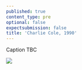 ```yaml
---
published: true
content_type: pre
optional: false
expectsubmission: false
title: 'Charlie Cole, 1990'
---
```

Caption TBC

<img src="https://talkingpictures.connectedacademy.io/course/content/media/large/week6-example1.jpg" data-4c="5c764a80-5804-99c8-6c63-912f42e109d0">
<script type="text/json" data-4c-meta="5c764a80-5804-99c8-6c63-912f42e109d0">
{"context":[{"credit":"LIU HEUNG SHING/AP","src":"http://s.newsweek.com/sites/www.newsweek.com/files/styles/full/public/2014/06/02/6.6fe0223tiananmen01.jpg"},{"credit":"CNN","src":"http://i2.cdn.cnn.com/cnnnext/dam/assets/140527041719-tam-goddess-2-horizontal-large-gallery.jpg"},{"credit":"JEFF WIDENER/AP","src":"http://s.newsweek.com/sites/www.newsweek.com/files/styles/full/public/2014/06/03/6.3tiananmen05.jpg"},{"credit":"ALON REININGER/CONTACT PRESS IMAGES","src":"http://s.newsweek.com/sites/www.newsweek.com/files/styles/full/public/2014/06/02/6.6fe0223tiananmen05.jpg"}],"links":[{"title":"Behind the Scenes: Tank Man of Tiananmen","url":"https://lens.blogs.nytimes.com/2009/06/03/behind-the-scenes-tank-man-of-tiananmen/"},{"title":"PHOTO ESSAY: 25TH ANNIVERSARY OF THE BRUTAL CRACKDOWN IN TIANANMEN SQUARE","url":"http://www.newsweek.com/photo-essay-25th-anniversary-brutal-crackdown-tiananmen-square-253377"},{"title":"Picture power: Tiananmen stand-off","url":"http://news.bbc.co.uk/2/hi/4313282.stm"},{"title":"1989 Raw Video: Man vs. Chinese tank Tiananmen square","url":"https://www.youtube.com/watch?v=YeFzeNAHEhU"}],"backStory":{"text":"Tiananmen Square--the very heart of the Middle Kingdom, where students had demonstrated in 1919 [as part of the “May Fourth Movement”]; where Mao had proclaimed a “People’s Republic” in 1949 on behalf of the Chinese people who had “stood up”; and where leaders customarily inspect their People’s Liberation Army troops—is a virtual monument to People Power in the abstract. In the spring of 1989, more than one million Chinese students and workers occupied Beijing's Tiananmen Square and began the largest political protest in communist China's history. Six weeks of protests ended with the Beijing massacre of 3-4 June.","author":"Charlie Cole","publication":"World Press Photo","publicationUrl":"https://www.worldpressphoto.org/collection/photo/1990/world-press-photo-year/charlie-cole","date":"5/6/1989"},"creativeCommons":{"credit":"Charlie Cole","year":"1989","copyright":"All rights reserved","codeOfEthics":"Photojournalist","description":"A demonstrator confronts a line of People's Liberation Army tanks on Chang'an Avenue, Beijing, during protests for democratic reform on Tianganmen Square."}}
</script>
